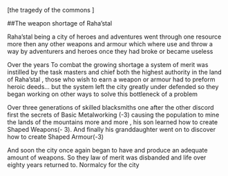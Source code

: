 [the tragedy of the commons ]

##The weapon shortage of Raha’stal 

Raha’stal being a city of heroes and adventures went through one resource more then any other weapons and armour which where use and throw a way by adventurers and heroes once they had broke or became useless 

Over the years To combat the growing shortage a system of merit was instilled by the task masters and chief both the highest authority in the land of Raha’stal , those who wish to earn a weapon or armour had to preform  heroic deeds... but the system left the city greatly under defended so they began working on other ways to solve this bottleneck of a problem 

Over three generations of skilled blacksmiths one after the other discord first the secrets of Basic Metalworking (-3) causing the population to mine the lands of the mountains more and more , his son learned how to create  Shaped Weapons(- 3). And finally his granddaughter went on to discover how to create Shaped Armour(-3)

And soon the city once again began to have and produce an adequate amount of weapons. So they law of merit was disbanded  and life over eighty years returned to. Normalcy for the city